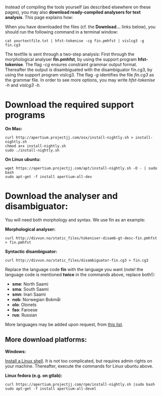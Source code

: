 

Instead of compiling the tools yourself (as described elsewhere on these pages), you may also **download ready-compiled analysers for text analysis**. This page explains how:


When you have downloaded the files (cf. the **Download...** links below), you should run the following command in a terminal window:


```
cat yourtextfile.txt | hfst-tokenise -cg fin.pmhfst | vislcg3 -g fin.cg3 
```


The textfile is sent through a two-step analysis: First through the morphological analyser **fin.pmhfst**, 
by using the support program **hfst-tokenise**. The flag *-cg* ensures constraint grammar output format. 
Thereafter the output is disambiguated with the disambiguator fin.cg3, by using the support program vislcg3.
The flag *-g* identifies the file *fin.cg3* as the grammar file. In order to see more options, you may write
*hfst-tokenise -h* and *vislcg3 -h*.


# Download the required support programs


**On Mac:**
```
curl http://apertium.projectjj.com/osx/install-nightly.sh > install-nightly.sh
chmod a+x install-nightly.sh
sudo ./install-nightly.sh
```


**On Linux ubuntu:**
```
wget https://apertium.projectjj.com/apt/install-nightly.sh -O - | sudo bash
sudo apt-get -f install apertium-all-dev
```




# Download the analyser and disambiguator:


You will need both morphology and syntax. We use fin as an example:


**Morphological analyser:** 
```
curl http://divvun.no/static_files/tokeniser-disamb-gt-desc-fin.pmhfst > fin.pmhfst
```


**Syntactic disambiguator:** 
```
curl http://divvun.no/static_files/disambiguator-fin.cg3 > fin.cg3
```




Replace the language code **fin** with the language you want (note! the language code is mentioned **twice** in the commands above, replace both!):


* **sme**: North Saami
* **sma**: South Saami
* **smn**: Inari Saami
* **nob**: Norwegian Bokmål
* **olo**: Olonets
* **fao**: Faroese
* **rus**: Russian


More languages may be added upon request, from [this list](https://giellalt.uit.no/lang/index.html).






## More download platforms:


**Windows:**


[Install a Linux shell](https://www.howtogeek.com/249966/how-to-install-and-use-the-linux-bash-shell-on-windows-10/). It is not too complicated, but requires admin rights on your machine. Thereafter, execute the commands for Linux ubuntu above.


**Linux fedora (e.g. on gtlab):**
```
curl https://apertium.projectjj.com/rpm/install-nightly.sh |sudo bash
sudo apt-get -f install apertium-all-devel
```


